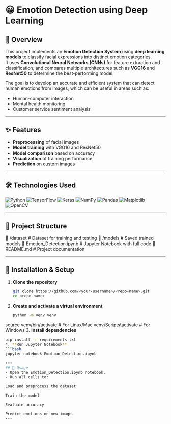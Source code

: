 # 😀 Emotion Detection using Deep Learning

## 📌 Overview
This project implements an **Emotion Detection System** using **deep learning models** to classify facial expressions into distinct emotion categories.  
It uses **Convolutional Neural Networks (CNNs)** for feature extraction and classification, and compares multiple architectures such as **VGG16** and **ResNet50** to determine the best-performing model.

The goal is to develop an accurate and efficient system that can detect human emotions from images, which can be useful in areas such as:
- Human-computer interaction
- Mental health monitoring
- Customer service sentiment analysis

---

## ✨ Features
- **Preprocessing** of facial images
- **Model training** with VGG16 and ResNet50
- **Model comparison** based on accuracy
- **Visualization** of training performance
- **Prediction** on custom images

---

## 🛠️ Technologies Used
![Python](https://img.shields.io/badge/Python-3776AB?style=for-the-badge&logo=python&logoColor=white)
![TensorFlow](https://img.shields.io/badge/TensorFlow-FF6F00?style=for-the-badge&logo=tensorflow&logoColor=white)
![Keras](https://img.shields.io/badge/Keras-D00000?style=for-the-badge&logo=keras&logoColor=white)
![NumPy](https://img.shields.io/badge/NumPy-013243?style=for-the-badge&logo=numpy&logoColor=white)
![Pandas](https://img.shields.io/badge/Pandas-150458?style=for-the-badge&logo=pandas&logoColor=white)
![Matplotlib](https://img.shields.io/badge/Matplotlib-11557C?style=for-the-badge&logo=matplotlib&logoColor=white)
![OpenCV](https://img.shields.io/badge/OpenCV-5C3EE8?style=for-the-badge&logo=opencv&logoColor=white)

---

## 📂 Project Structure
📁 /dataset # Dataset for training and testing
📁 /models # Saved trained models
📄 Emotion_Detection.ipynb # Jupyter Notebook with full code
📄 README.md # Project documentation


---

## 🚀 Installation & Setup

1. **Clone the repository**
   ```bash
   git clone https://github.com/<your-username>/<repo-name>.git
   cd <repo-name>
2. **Create and activate a virtual environment**
   ```bash
   python -m venv venv
source venv/bin/activate   # For Linux/Mac
venv\Scripts\activate      # For Windows
3. **Install dependencies**
```bash
pip install -r requirements.txt
4. **Run Jupyter Notebook**
```bash
jupyter notebook Emotion_Detection.ipynb

---
## 🧪 Usage
- Open the Emotion_Detection.ipynb notebook.
- Run all cells to:

Load and preprocess the dataset

Train the model

Evaluate accuracy

Predict emotions on new images
---
